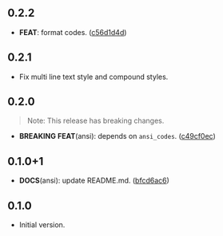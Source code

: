 ## 0.2.2

 - **FEAT**: format codes. ([c56d1d4d](https://github.com/hyiso/ansi/commit/c56d1d4d08a658743ba799b142a0f21298cab6c3))

## 0.2.1

 - Fix multi line text style and compound styles.

## 0.2.0

> Note: This release has breaking changes.

 - **BREAKING** **FEAT**(ansi): depends on `ansi_codes`. ([c49cf0ec](https://github.com/hyiso/ansi/commit/c49cf0ecbc576eff4ec84c704df4325286930495))

## 0.1.0+1

 - **DOCS**(ansi): update README.md. ([bfcd6ac6](https://github.com/hyiso/ansi/commit/bfcd6ac6a760ed0866f425fe6e2272d1c12daaf5))

## 0.1.0

- Initial version.
